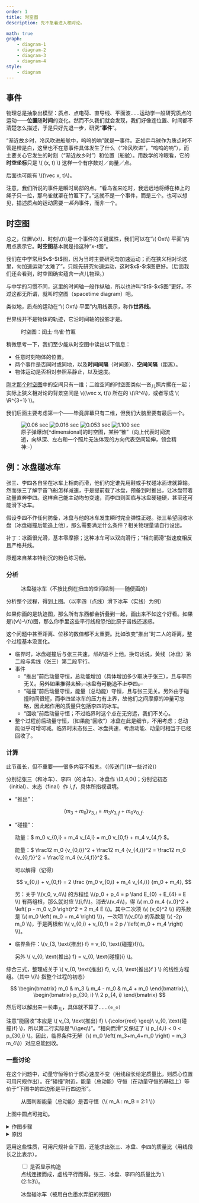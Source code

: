 ```yaml
---
order: 1
title: 时空图
description: 先不急着进入相对论。

math: true
graph:
    - diagram-1
    - diagram-2
    - diagram-3
    - diagram-4
style:
    - diagram
---
```


## 事件

物理总是抽象出模型：质点、点电荷、直导线、平面波……运动学一般研究质点的运动——**位置**随**时间**的变化。然而不久我们就会发现，我们好像连位置、时间都不清楚怎么描述，于是只好先退一步，研究“**事件**”。

“渐近故乡时，冷风吹进船舱中，呜呜的响”就是一事件。正如乒乓球作为质点时不管是橙是白，这里也不在意事件具体发生了什么（“冷风吹进”，“呜呜的响”），而主要关心它发生的时刻（“渐近故乡时”）和位置（船舱）。用数学的冷眼看，它的**时空坐标**只是 \\( (x, t) \\) 这样一个有序数对／向量／点。

<aside class='remark'><p>后面也可能有 \((\vec x, t)\)。</p></aside>

注意，我们所说的事件是瞬时局部的点。“看鸟雀来吃时，我远远地将缚在棒上的绳子只一拉，那鸟雀就罩在竹匾下了。”这就不是一个事件，而是三个。也可以想见，描述质点的运动需要*一系列*事件，而非一个。

## 时空图

总之，位置\\(x\\)、时刻\\(t\\)是一个事件的关键属性，我们可以在“\\( Oxt\\) 平面”内用点表示它。**时空图**基本就是指这种“$x$-$t$图”。

<aside class='remark'>
    <p>我们在中学常用$v$-$t$图，因为当时主要研究匀加速运动；而在狭义相对论这里，匀加速运动“太难了”，只能先研究匀速运动，这时$x$-$t$图更好。（后面我们还会看到，时空图确实蕴含一点儿物理。）</p>
    <p>与中学的习惯不同，这里的时间轴一般作纵轴，所以也许叫“$t$-$x$图”更好。不过这都无所谓，就叫时空图（spacetime diagram）吧。</p>
</aside>

类似地，质点的运动在“\\( Oxt\\) 平面”内用线表示，称作**世界线**。

<aside class='remark'>
    <p>世界线并不是物体的轨迹，它沿时间轴的投影才是。</p>
</aside>

<figure>
    <div id='graph-1' class='jxgbox'></div>
    <figcaption>时空图：闰土·鸟雀·竹匾</figcaption>
</figure>

稍微思考一下，我们至少能从时空图中读出以下信息：

-   任意时刻物体的位置。
-   两个事件是否同时或同地，以及**时间间隔**（时间差）、**空间间隔**（距离）。
-   物体运动是否相对参照系静止，以及速度。

[刚才那个时空图](#graph-1)中的空间只有一维；二维空间的时空图类似一沓<sub>儿</sub>照片摞在一起；实际上狭义相对论的背景空间是 \\((\vec x, t)\\) 所在的 \\(\R^4\\)，或者写成 \\( \R^{3+1} \\)。

<aside class='remark'>
    <p>我们后面主要考虑第一个——毕竟屏幕只有二维，但我们大脑里要有最后一个。</p>
</aside>

<figure>
    <div id='fig-bomb'>
        <img src="{{ '/assets/image/bomb_1.jpg' | relative_url }}" alt="0.06 sec">
        <img src="{{ '/assets/image/bomb_2.jpg' | relative_url }}" alt="0.016 sec">
        <img src="{{ '/assets/image/bomb_3.jpg' | relative_url }}" alt="0.053 sec">
        <img src="{{ '/assets/image/bomb_4.jpg' | relative_url }}" alt="1.100 sec">
    </div>
<figcaption markdown='1'>
原子弹爆炸[^dimensional]的时空图，某种“锥”（向上代表时间流逝，向纵深、左右和一个照片无法体现的方向代表空间延伸，领会精神:-）
</figcaption>
</figure>

[^dimensional]: 图片取自<cite markdown='1'>[Estimate of the energy released in the first Atomic Bomb explosion](https://www.atmosp.physics.utoronto.ca/people/codoban/PHY138/Mechanics/dimensional.pdf)</cite>。这是个“抄本”，它指出原文在[一个已经坏掉的链接](http://www.pa.uky.edu/~sps/Month1.htm)。

## 例：冰盘碰冰车

张三、李四各自坐在冰车上相向而滑，他们约定谁先用鞋或手杖碰冰面谁就算输。然而张三<span class='shady'>了解宇宙飞船怎样减速，于是</span>提前载了冰盘，预备到时推出，让冰盘带着动量直奔李四。这样自己能主动均匀变速，而李四则面临与冰盘硬碰硬，甚至还可能滑下冰车。

假设李四不作任何防备，冰盘与他的冰车发生瞬时完全弹性正碰。张三希望回收冰盘（冰盘碰撞后能追上他），那么需要满足什么条件？相关物理量请自行设出。

<aside class='remark'>
    <p>补丁：冰面很光滑，基本零摩擦；这种冰车可以双向滑行；“相向而滑”指速度相反且严格共线。</p>
</aside>

<aside class='remark'>
    <p>原题来自某本特别沉的粉色练习册。</p>
</aside>

### 分析

<figure>
    <div id='graph-2' class='jxgbox'></div>
    <figcaption>冰盘碰冰车（不按比例在扭曲的空间绘制<span class='shady'>——随便画的</span>）</figcaption>
</figure>

分析整个过程，得到上图。（以李四（点线）滑下冰车（实线）为例）

<aside class='remark'>
    <p>如果你画的是轨迹图，那么所有东西都会折叠到一起，画出来不如这个好看。如果是\(v\)-\(t\)图，那么你手里这些平行线段恐怕比原子谱线还迷惑。</p>
    <p>这个问题中甚至距离、位移的数值都不太重要。比如改变“推出”时二人的距离，整个过程基本没变化。</p>
</aside>

-   临界时，冰盘碰撞后与张三共速，*恰好*追不上他。换句话说，黄线（冰盘）第二段与紫线（张三）第二段平行。
-   事件
    -   “推出”前后动量守恒，总动能增加（具体增加多少取决于张三），且与李四无关。~~另外如果推得太轻，冰盘有可能追不上李四。~~
    -   “碰撞”前后动量守恒，能量（总动能）守恒，且与张三无关。另外由于碰撞时间很短，而李四坐冰车的压力有上界，故他们之间摩擦的冲量可忽略，因此起作用的质量只包括李四的冰车。
    -   “回收”前后动量守恒；不过临界时这个点在无穷远，我们不关心。
-   整个过程前后动量守恒，（如果能“回收”）冰盘在此是细节，不用考虑；总动能似乎可增可减。临界时末态张三、冰盘共速，考虑动能、动量时相当于已经回收了。

### 计算

<aside class='remark' markdown='1'>
此节虽长，但不重要——很多内容不相关。（[传送门](#一些讨论)）
</aside>

分别记张三（和冰车）、李四（的冰车）、冰盘作 \\(3,4,0\\)；<!-- 用“推-碰”表示“推出”至“碰撞”，“-收”表示“回收”前瞬间，以此类推； -->分别记初态（initial）、末态（final）作 $i,f$，具体所指视语境。

-   “推出”：

    $$
    (m_3+m_0) v_{3,i} = m_3 v_{3,f} + m_0 v_{0,f}.
    $$

-   “碰撞”：

    动量：$ m_0 v_{0,i} + m_4 v_{4,i} = m_0 v_{0,f} + m_4 v_{4,f} $。

    能量：$ \frac12 m_0 {v_{0,i}}^2 + \frac12 m_4 {v_{4,i}}^2
    = \frac12 m_0 {v_{0,f}}^2 + \frac12 m_4 {v_{4,f}}^2 $。

    可以解得<span class='shady'>（记得）</span>

    $$
    v_{0,i} + v_{0,f} = 2 \frac {m_0 v_{0,i} + m_4 v_{4,i}} {m_0 + m_4},
    $$

    <aside class='remark' markdown='1'>
    另：关于 \\(v_0, v_4\\) 的方程组 \\(p_0 + p_4 = p \land E_{0} + E_{4} = E \\) 有两组根，那么就对应 \\(i,f\\)。消去\\(v_4\\)，得 \\(
    m_0 m_4 {v_0}^2 + \left( p - m_0 v_0 \right)^2 = 2 m_4 E
    \\)。其中二次项 \\( {v_0}^2 \\) 的系数是 \\( m_0 \left( m_0 + m_4 \right) \\)，一次项 \\(v_0\\) 的系数是 \\( -2p m_0 \\)，于是两根和 \\( v_{0,i} + v_{0,f} = 2 p / \left( m_0 + m_4 \right) \\)。
    </aside>

-   临界条件：\\(v_{3, \text{推出} f} = v_{0, \text{碰撞}f}\\)。
    
    另外 \\( v_{0, \text{推出} f} = v_{0, \text{碰撞}i} \\)。

综合三式，整理成关于 \\( v_{0, \text{推出} f}, v_{3, \text{推出}f } \\) 的线性方程组。（其中 \\(i\\) 指整个过程的初态）

$$
\begin{bmatrix}
m_0 & m_3 \\
m_4 - m_0 & m_4 + m_0
\end{bmatrix},\,
\begin{bmatrix}
p_{30, i} \\
2 p_{4, i}
\end{bmatrix}
$$

然后可以解出来一长串<sub>儿</sub>，具体就不算了……`(⊙_⊙)`

注意“能回收”本应是 \\( v_{3, \text{推出} f} \ {\color{red} \geq}\ v_{0, \text{碰撞}f} \\)，所以第二行实际是“\\(\geq\\)”。“相向而滑”又保证了 \\( p_{4,i} < 0 < p_{30,i} \\)。因此，临界条件无解（\\( m_0 \left( m_3+m_4+m_0 \right) = m_3 m_4\\)）对应总能回收。

### 一些讨论

在这个问题中，动量守恒等价于质心速度不变（用线段长给定质量比，则质心位置可用尺规作出）。在“碰撞”附近，能量（总动能）守恒（在动量守恒的基础上）等价于“下图中的四边形是平行四边形”。

<figure>
    <div id='graph-3' class='jxgbox'></div>
    <figcaption>从图判断能量（总动能）是否守恒（\( m_A : m_B = 2:1 \)）</figcaption>
</figure>

<aside class='remark'>
    <p>上图中圆点可拖动。</p>
</aside>

<details markdown='1'>
<summary>作图步骤</summary>

1. 垂直于 \\(t\\) 轴随意作一直线，分别交两条世界线于两点。
2. 以碰撞点为中心，作上述直线的对称直线，又与两条世界线交出两点。
3. 连接这四点。
</details>

<details markdown='1'>
<summary>原因</summary>

作图其实是选取了三个时刻（垂直于 \\(t\\) 轴的直线上的每个事件同时发生）：碰撞前、碰撞、碰撞后。这三个时刻等距，划分出两段等长时间（碰撞前~碰撞，碰撞~碰撞后），从而位移正比于速度。

以 A（橙色）为例，这条世界线交出的两点的 \\(x\\) 坐标差正比于（两段时间的）速度的和，即 \\( v_i + v_f \\)。

而前面已经说明，无论是哪一方，都有 \\( v_i + v_f = 2 v_c \\)，其中 \\(v_c\\) 是质心速度。因此双方的 \\( v_i + v_f \\) 一样，所以这组对边平行。（另一组自不必说）

另：也可从“相对速度反向”理解。
</details>

运用这些性质，可用尺规补全下图，还能求出张三、冰盘、李四的质量比（用线段长之比表示）。

<figure>
    <div id='graph-4' class='jxgbox'></div>
    <p>
        <input type="checkbox" id="graph-4-toggle" name="graph-4-toggle">
        <label for="graph-4-toggle">是否显示构造</label>
        <br>
        <span>点线连接而成，虚线平行而得。张三、冰盘、李四的质量比为 \(2:1:3\)。</span>
    </p>
    <figcaption>冰盘碰冰车（<span class='shady'>被用白色墨水弄脏的</span>残图）</figcaption>
</figure>

<!--

啊 $ c^2t^2 = x^2 + y^2 + z^2 \frac12 $。

$$
    \begin{bmatrix}
        \gamma & -\gamma\beta & 1 & 0 \\
        -\gamma\beta & \gamma & 0 & 0 \\
        0 & 0 & 1 & 0 \\
        0 & 0 & 0 & 1 \\
    \end{bmatrix}
$$

<aside class='remark'>
    <p>3Blue1Brown 借方块碰撞出现 \(\pi\) 介绍相图：<a href="https://www.bilibili.com/video/BV1nt411p7F9" target='_blank'>问题</a>、<a href="https://www.bilibili.com/video/BV1bt41147H5" target='_blank'>速度空间法</a>、<a href="https://www.bilibili.com/video/BV1Mb41187jL" target='_blank'>位置空间法</a>。</p>
</aside>

> 时间是什么？你不问我，我本来知道它是什么；你问我，我倒觉得茫然了。
> <footer>——奥古斯丁（按照罗翔的说法）</footer>

-->
